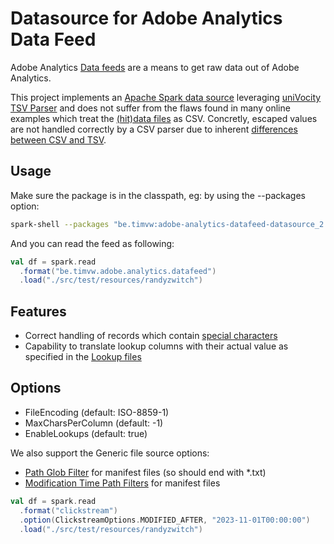 # Datasource for Adobe Analytics Data Feed

Adobe Analytics [Data feeds](https://experienceleague.adobe.com/docs/analytics/export/analytics-data-feed/data-feed-contents/datafeeds-contents.html?lang=en) are a means to get raw data out of Adobe Analytics.

This project implements an [Apache Spark data source](https://spark.apache.org/docs/latest/sql-data-sources.html) leveraging [uniVocity TSV Parser](https://github.com/uniVocity/univocity-parsers/tree/master) and does not suffer from the flaws found in many online examples which treat the [(hit)data files](https://experienceleague.adobe.com/docs/analytics/export/analytics-data-feed/data-feed-contents/datafeeds-contents.html?lang=en#hit-data-files) as CSV.
Concretly, escaped values are not handled correctly by a CSV parser due to inherent [differences between CSV and TSV](https://github.com/eBay/tsv-utils/blob/master/docs/comparing-tsv-and-csv.md).

## Usage

Make sure the package is in the classpath, eg: by using the --packages option:

```bash
spark-shell --packages "be.timvw:adobe-analytics-datafeed-datasource_2.12:0.1.0"
```

And you can read the feed as following:

```scala
val df = spark.read
  .format("be.timvw.adobe.analytics.datafeed")
  .load("./src/test/resources/randyzwitch")
```

## Features

* Correct handling of records which contain [special characters](https://experienceleague.adobe.com/docs/analytics/export/analytics-data-feed/data-feed-contents/datafeeds-spec-chars.html?lang=en)
* Capability to translate lookup columns with their actual value as specified in the [Lookup files](https://experienceleague.adobe.com/docs/analytics/export/analytics-data-feed/data-feed-contents/datafeeds-contents.html?lang=en#lookup-files)

## Options

* FileEncoding (default: ISO-8859-1)
* MaxCharsPerColumn (default: -1)
* EnableLookups (default: true)

We also support the Generic file source options:
* [Path Glob Filter](https://spark.apache.org/docs/latest/sql-data-sources-generic-options.html#path-glob-filter) for manifest files (so should end with *.txt)
* [Modification Time Path Filters](https://spark.apache.org/docs/latest/sql-data-sources-generic-options.html#modification-time-path-filters) for manifest files

```scala
val df = spark.read
  .format("clickstream")
  .option(ClickstreamOptions.MODIFIED_AFTER, "2023-11-01T00:00:00")
  .load("./src/test/resources/randyzwitch")
```